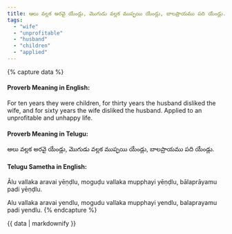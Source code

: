 ```yaml
---
title: ఆలు వల్లక అరవై యేండ్లు, మొగుడు వల్లక ముప్ఫయి యేండ్లు, బాలప్రాయము పది యేండ్లు.
tags:
  - "wife"
  - "unprofitable"
  - "husband"
  - "children"
  - "applied"
---
```


{% capture data %}
#### Proverb Meaning in English:
For ten years they were children, for thirty years the husband disliked the wife, and for sixty years the wife disliked the husband.
Applied to an unprofitable and unhappy life.

#### Proverb Meaning in Telugu:
ఆలు వల్లక అరవై యేండ్లు, మొగుడు వల్లక ముప్ఫయి యేండ్లు, బాలప్రాయము పది యేండ్లు.

#### Telugu Sametha in English:
Ālu vallaka aravai yēṇḍlu, moguḍu vallaka mupphayi yēṇḍlu, bālaprāyamu padi yēṇḍlu.

Alu vallaka aravai yendlu, mogudu vallaka mupphayi yendlu, balaprayamu padi yendlu.
{% endcapture %}

{{ data | markdownify }}

